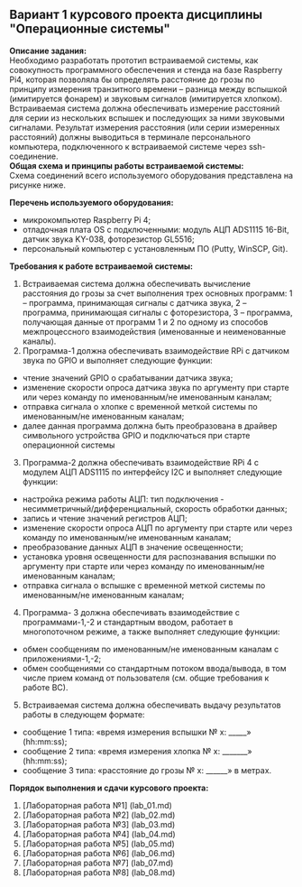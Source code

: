 ## Вариант 1 курсового проекта дисциплины "Операционные системы"

__Описание задания:__  
Необходимо разработать прототип встраиваемой системы, как совокупность программного обеспечения и стенда на базе Raspberry Pi4, которая позволяла бы определять расстояние до грозы по принципу измерения транзитного времени – разница между вспышкой (имитируется фонарем) и звуковым сигналов (имитируется хлопком). Встраиваемая система должна обеспечивать измерение расстояний для серии из нескольких вспышек и последующих за ними звуковыми сигналами. Результат измерения расстояния (или серии измеренных расстояний) должны выводиться в терминале персонального компьютера, подключенного к встраиваемой системе через ssh-соединение.  
__Общая схема и принципы работы встраиваемой системы:__  
Схема соединений всего используемого оборудования представлена на рисунке ниже.


__Перечень используемого оборудования:__
* микрокомпьютер Raspberry Pi 4;
* отладочная плата OS с подключенными: модуль АЦП ADS1115 16-Bit, датчик звука KY-038, фоторезистор GL5516;
* персональный компьютер c установленным ПО (Putty, WinSCP, Git).

__Требования к работе встраиваемой системы:__  
1. Встраиваемая система должна обеспечивать вычисление расстояния до грозы за счет выполнения трех основных программ: 1 – программа, принимающая сигналы с датчика звука, 2 – программа, принимающая сигналы с фоторезистора, 3 – программа, получающая данные от программ 1 и 2 по одному из способов межпроцессного взаимодействия (именованные и неименованные каналы).  
2. Программа-1 должна обеспечивать взаимодействие RPi с датчиком звука по GPIO и выполняет следующие функции:  
* чтение значений GPIO о срабатывании датчика звука;
* изменение скорости опроса датчика звука по аргументу при старте или через команду по именованным/не именованным каналам;
* отправка сигнала о хлопке с временной меткой системы по именованным/не именованным каналам;
* далее данная программа должна быть преобразована в драйвер символьного устройства GPIO и подключаться при старте операционной системы
3. Программа-2 должна обеспечивать взаимодействие RPi 4 с модулем АЦП ADS1115 по интерфейсу I2C и выполняет следующие функции:  
* настройка режима работы АЦП: тип подключения - несимметричный/дифференциальный, скорость обработки данных;
* запись и чтение значений регистров АЦП;
* изменение скорости опроса АЦП по аргументу при старте или через команду по именованным/не именованным каналам;
* преобразование данных АЦП в значение освещенности;
* установка уровня освещенности для распознавания вспышки по аргументу при старте или через команду по именованным/не именованным каналам;
* отправка сигнала о вспышке с временной меткой системы по именованным/не именованным каналам;
4. Программа- 3 должна обеспечивать взаимодействие с программами-1,-2 и стандартным вводом, работает в многопоточном режиме, а также выполняет следующие функции:  
* обмен сообщениям по именованным/не именованным каналам с приложениями-1,-2;
* обмен сообщениями со стандартным потоком ввода/вывода, в том числе прием команд от пользователя (см. общие требования к работе ВС).  
5. Встраиваемая система должна обеспечивать выдачу результатов работы в следующем формате:  
* сообщение 1 типа: «время измерения вспышки № х: _____» (hh:mm:ss);
* сообщение 2 типа: «время измерения хлопка № х: _______» (hh:mm:ss);
* сообщение 3 типа: «расстояние до грозы № х: ______» в метрах.

__Порядок выполнения и сдачи курсового проекта:__
1. [Лабораторная работа №1] (lab_01.md)
2. [Лабораторная работа №2] (lab_02.md)
3. [Лабораторная работа №3] (lab_03.md)
4. [Лабораторная работа №4] (lab_04.md)
5. [Лабораторная работа №5] (lab_05.md)
6. [Лабораторная работа №6] (lab_06.md)
7. [Лабораторная работа №7] (lab_07.md)
8. [Лабораторная работа №8] (lab_08.md)

